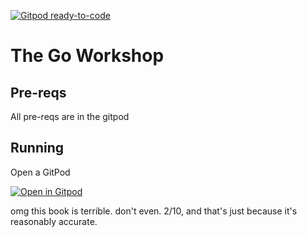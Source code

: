 [![Gitpod ready-to-code](https://img.shields.io/badge/Gitpod-ready--to--code-blue?logo=gitpod)](https://gitpod.io/#https://github.com/delve/StudyingBooks/tree/master/TheGoWorkshop/ReadMe.md)
# The Go Workshop

## Pre-reqs

All pre-reqs are in the gitpod

## Running
Open a GitPod

[![Open in Gitpod](https://gitpod.io/button/open-in-gitpod.svg)](https://gitpod.io/#https://github.com/delve/StudyingBooks/tree/master/TheGoWorkshop/ReadMe.md)

omg this book is terrible. don't even. 2/10, and that's just because it's reasonably accurate.
